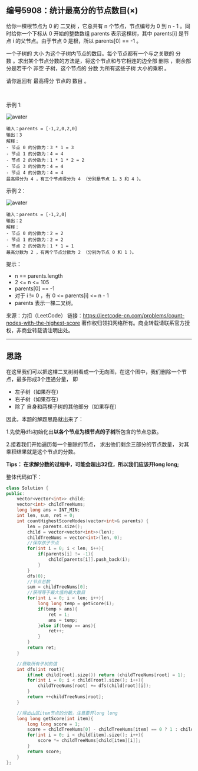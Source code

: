 ## 编号5908：统计最高分的节点数目(×)

给你一棵根节点为 0 的 二叉树 ，它总共有 n 个节点，节点编号为 0 到 n - 1 。同时给你一个下标从 0 开始的整数数组 parents 表示这棵树，其中 parents[i] 是节点 i 的父节点。由于节点 0 是根，所以 parents[0] == -1 。

一个子树的 大小 为这个子树内节点的数目。每个节点都有一个与之关联的 分数 。求出某个节点分数的方法是，将这个节点和与它相连的边全部 删除 ，剩余部分是若干个 非空 子树，这个节点的 分数 为所有这些子树 大小的乘积 。

请你返回有 最高得分 节点的 数目 。

 

示例 1:

![avater](https://assets.leetcode.com/uploads/2021/10/03/example-1.png)

```
输入：parents = [-1,2,0,2,0]
输出：3
解释：
- 节点 0 的分数为：3 * 1 = 3
- 节点 1 的分数为：4 = 4
- 节点 2 的分数为：1 * 1 * 2 = 2
- 节点 3 的分数为：4 = 4
- 节点 4 的分数为：4 = 4
最高得分为 4 ，有三个节点得分为 4 （分别是节点 1，3 和 4 ）。
```
示例 2：

![avater](https://assets.leetcode.com/uploads/2021/10/03/example-2.png)

```
输入：parents = [-1,2,0]
输出：2
解释：
- 节点 0 的分数为：2 = 2
- 节点 1 的分数为：2 = 2
- 节点 2 的分数为：1 * 1 = 1
最高分数为 2 ，有两个节点分数为 2 （分别为节点 0 和 1 ）。 
```
提示：

* n == parents.length
* 2 <= n <= 105
* parents[0] == -1
* 对于 i != 0 ，有 0 <= parents[i] <= n - 1
* parents 表示一棵二叉树。

来源：力扣（LeetCode）
链接：https://leetcode-cn.com/problems/count-nodes-with-the-highest-score
著作权归领扣网络所有。商业转载请联系官方授权，非商业转载请注明出处。

---
## 思路

在这里我们可以把这棵二叉树树看成一个无向图，在这个图中，我们删除一个节点，最多形成3个连通分量， 即

* 左子树（如果存在）
* 右子树（如果存在）
* 除了 自身和两棵子树的其他部分（如果存在）

因此，本题的解题思路就出来了：

1.先使用dfs初始化出**以各个节点为根节点的子树**所包含的节点总数。

2.接着我们开始遍历每一个删除的节点， 求出他们剩余三部分的节点数量， 对其乘积结果就是这个节点的分数。

**Tips： 在求解分数的过程中，可能会超出32位，所以我们应该开long long;**

整体代码如下：
```c++
class Solution {
public:
    vector<vector<int>> child;
    vector<int> childTreeNums;
    long long ans = INT_MIN;
    int len, sum, ret = 0;     
    int countHighestScoreNodes(vector<int>& parents) {
        len = parents.size();
        child = vector<vector<int>>(len);
        childTreeNums = vector<int>(len, 0);
        //保存孩子节点
        for(int i = 0; i < len; i++){
            if(parents[i] != -1){
                child[parents[i]].push_back(i); 
            }
        }
        dfs(0);
        //节点总数
        sum = childTreeNums[0];
        //获得等于最大值的最大数目
        for(int i = 0; i < len; i++){
            long long temp = getScore(i);
            if(temp > ans){
                ret = 1;
                ans = temp;
            }else if(temp == ans){
                ret++;
            }
        }
        return ret;
    }

    //获取所有子树的值
    int dfs(int root){
        if(not child[root].size()) return (childTreeNums[root] = 1);
        for(int i = 0; i < child[root].size(); i++){
            childTreeNums[root] += dfs(child[root][i]);
        }
        return ++childTreeNums[root];
    }

    //得出山区item节点的分数，注意要开long long
    long long getScore(int item){
        long long score = 1;
        score = childTreeNums[0] - childTreeNums[item] == 0 ? 1 : childTreeNums[0] - childTreeNums[item];
        for(int i = 0; i < child[item].size(); i++){
            score *= childTreeNums[child[item][i]];
        } 
        return score;
    }    
};
```